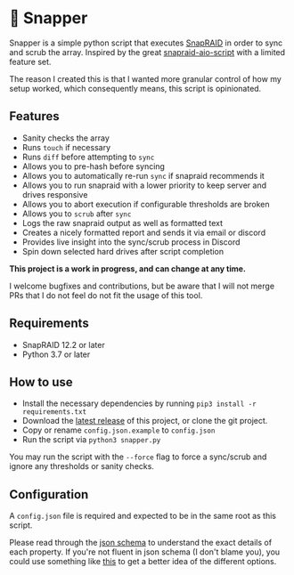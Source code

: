 # :turtle: Snapper

Snapper is a simple python script that executes [SnapRAID](https://github.com/amadvance/snapraid) in order to sync and scrub the array. Inspired by the great [snapraid-aio-script](https://github.com/auanasgheps/snapraid-aio-script) with a limited feature set.

The reason I created this is that I wanted more granular control of how my setup worked, which consequently means, this script is opinionated.

## Features

- Sanity checks the array
- Runs `touch` if necessary
- Runs `diff` before attempting to `sync`
- Allows you to pre-hash before syncing
- Allows you to automatically re-run `sync` if snapraid recommends it
- Allows you to run snapraid with a lower priority to keep server and drives responsive
- Allows you to abort execution if configurable thresholds are broken
- Allows you to `scrub` after `sync`
- Logs the raw snapraid output as well as formatted text
- Creates a nicely formatted report and sends it via email or discord
- Provides live insight into the sync/scrub process in Discord
- Spin down selected hard drives after script completion

**This project is a work in progress, and can change at any time.**

I welcome bugfixes and contributions, but be aware that I will not merge PRs that I do not feel do not fit the usage of this tool.

## Requirements
- SnapRAID 12.2 or later
- Python 3.7 or later

## How to use
- Install the necessary dependencies by running `pip3 install -r requirements.txt`
- Download the [latest release](https://github.com/firasdib/snapper/releases/latest) of this project, or clone the git project.
- Copy or rename `config.json.example` to `config.json`
- Run the script via `python3 snapper.py`

You may run the script with the `--force` flag to force a sync/scrub and ignore any thresholds or sanity checks.

## Configuration

A `config.json` file is required and expected to be in the same root as this script. 

Please read through the [json schema](config.schema.json) to understand the exact details of each property. If you're not fluent in json schema (I don't blame you), you could use something like [this](https://json-schema.app/view/%23?url=https%3A%2F%2Fraw.githubusercontent.com%2Ffirasdib%2Fsnapper%2Fmain%2Fconfig.schema.json) to get a better idea of the different options.
